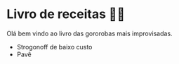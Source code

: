 # Livro de receitas :man_cook:

Olá bem vindo ao livro das gororobas mais improvisadas.

- Strogonoff de baixo custo
- Pavê